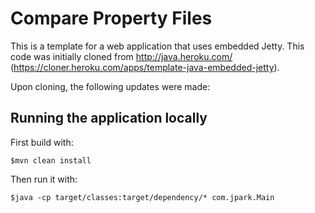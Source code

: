 # Compare Property Files 

This is a template for a web application that uses embedded Jetty. This code was initially cloned from http://java.heroku.com/ (https://cloner.heroku.com/apps/template-java-embedded-jetty).

Upon cloning, the following updates were made:

## Running the application locally

First build with:

    $mvn clean install

Then run it with:

    $java -cp target/classes:target/dependency/* com.jpark.Main
